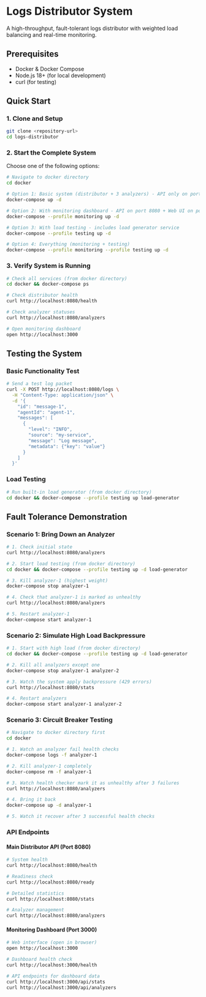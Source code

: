 # Logs Distributor System

A high-throughput, fault-tolerant logs distributor with weighted load balancing and real-time monitoring.

## Prerequisites

- Docker & Docker Compose
- Node.js 18+ (for local development)
- curl (for testing)

## Quick Start

### 1. Clone and Setup

```bash
git clone <repository-url>
cd logs-distributor
```

### 2. Start the Complete System

Choose one of the following options:

```bash
# Navigate to docker directory
cd docker

# Option 1: Basic system (distributor + 3 analyzers) - API only on port 8080
docker-compose up -d

# Option 2: With monitoring dashboard - API on port 8080 + Web UI on port 3000
docker-compose --profile monitoring up -d

# Option 3: With load testing - includes load generator service
docker-compose --profile testing up -d

# Option 4: Everything (monitoring + testing)
docker-compose --profile monitoring --profile testing up -d
```

### 3. Verify System is Running

```bash
# Check all services (from docker directory)
cd docker && docker-compose ps

# Check distributor health
curl http://localhost:8080/health

# Check analyzer statuses
curl http://localhost:8080/analyzers

# Open monitoring dashboard
open http://localhost:3000
```

## Testing the System

### Basic Functionality Test

```bash
# Send a test log packet
curl -X POST http://localhost:8080/logs \
  -H "Content-Type: application/json" \
  -d '{
    "id": "message-1",
    "agentId": "agent-1",
    "messages": [
      {
        "level": "INFO",
        "source": "my-service",
        "message": "Log message",
        "metadata": {"key": "value"}
      }
    ]
  }'
```

### Load Testing

```bash
# Run built-in load generator (from docker directory)
cd docker && docker-compose --profile testing up load-generator
```

## Fault Tolerance Demonstration

### Scenario 1: Bring Down an Analyzer

```bash
# 1. Check initial state
curl http://localhost:8080/analyzers

# 2. Start load testing (from docker directory)
cd docker && docker-compose --profile testing up -d load-generator

# 3. Kill analyzer-1 (highest weight)
docker-compose stop analyzer-1

# 4. Check that analyzer-1 is marked as unhealthy
curl http://localhost:8080/analyzers

# 5. Restart analyzer-1
docker-compose start analyzer-1
```

### Scenario 2: Simulate High Load Backpressure

```bash
# 1. Start with high load (from docker directory)
cd docker && docker-compose --profile testing up -d load-generator

# 2. Kill all analyzers except one
docker-compose stop analyzer-1 analyzer-2

# 3. Watch the system apply backpressure (429 errors)
curl http://localhost:8080/stats

# 4. Restart analyzers
docker-compose start analyzer-1 analyzer-2
```

### Scenario 3: Circuit Breaker Testing

```bash
# Navigate to docker directory first
cd docker

# 1. Watch an analyzer fail health checks
docker-compose logs -f analyzer-1

# 2. Kill analyzer-1 completely
docker-compose rm -f analyzer-1

# 3. Watch health checker mark it as unhealthy after 3 failures
curl http://localhost:8080/analyzers

# 4. Bring it back
docker-compose up -d analyzer-1

# 5. Watch it recover after 3 successful health checks
```

### API Endpoints

#### Main Distributor API (Port 8080)
```bash
# System health
curl http://localhost:8080/health

# Readiness check
curl http://localhost:8080/ready

# Detailed statistics
curl http://localhost:8080/stats

# Analyzer management
curl http://localhost:8080/analyzers
```

#### Monitoring Dashboard (Port 3000)
```bash
# Web interface (open in browser)
open http://localhost:3000

# Dashboard health check
curl http://localhost:3000/health

# API endpoints for dashboard data
curl http://localhost:3000/api/stats
curl http://localhost:3000/api/analyzers
```
